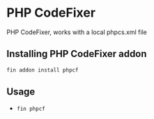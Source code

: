 # PHP CodeFixer

PHP CodeFixer, works with a local phpcs.xml file

## Installing PHP CodeFixer addon

```bash
fin addon install phpcf
```

## Usage

- `fin phpcf`
